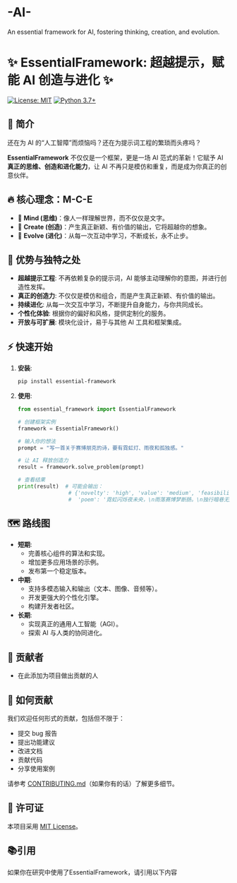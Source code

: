 # -AI-
An essential framework for AI, fostering thinking, creation, and evolution.
# ✨ EssentialFramework: 超越提示，赋能 AI 创造与进化 ✨

[![License: MIT](https://img.shields.io/badge/License-MIT-yellow.svg)](https://opensource.org/licenses/MIT)
[![Python 3.7+](https://img.shields.io/badge/python-3.7+-blue.svg)](https://www.python.org/downloads/release/python-370/)

## 🌟 简介

还在为 AI 的“人工智障”而烦恼吗？还在为提示词工程的繁琐而头疼吗？

**EssentialFramework** 不仅仅是一个框架，更是一场 AI 范式的革新！它赋予 AI **真正的思维、创造和进化能力**，让 AI 不再只是模仿和重复，而是成为你真正的创意伙伴。

## 🔥 核心理念：M-C-E

*   🧠 **Mind (思维)**：像人一样理解世界，而不仅仅是文字。
*   🎨 **Create (创造)**：产生真正新颖、有价值的输出，它将超越你的想象。
*   🌱 **Evolve (进化)**：从每一次互动中学习，不断成长，永不止步。

## 🚀 优势与独特之处

*   **超越提示工程**: 不再依赖复杂的提示词，AI 能够主动理解你的意图，并进行创造性发挥。
*   **真正的创造力**: 不仅仅是模仿和组合，而是产生真正新颖、有价值的输出。
*   **持续进化**: 从每一次交互中学习，不断提升自身能力，与你共同成长。
*   **个性化体验**: 根据你的偏好和风格，提供定制化的服务。
*   **开放与可扩展**: 模块化设计，易于与其他 AI 工具和框架集成。

## ⚡ 快速开始

1.  **安装**:

    ```bash
    pip install essential-framework
    ```

2.  **使用**:

    ```python
    from essential_framework import EssentialFramework

    # 创建框架实例
    framework = EssentialFramework()

    # 输入你的想法
    prompt = "写一首关于赛博朋克的诗，要有霓虹灯、雨夜和孤独感。"

    # 让 AI 释放创造力
    result = framework.solve_problem(prompt)

    # 查看结果
    print(result)  # 可能会输出：
                    # {'novelty': 'high', 'value': 'medium', 'feasibility': 'high', 
                    #  'poem': '霓虹闪烁夜未央，\n雨落赛博梦断肠。\n独行暗巷无人问，\n心似机械空彷徨。'}
    ```

## 🗺️ 路线图

*   **短期**:
    *   完善核心组件的算法和实现。
    *   增加更多应用场景的示例。
    *   发布第一个稳定版本。
*   **中期**:
    *   支持多模态输入和输出（文本、图像、音频等）。
    *   开发更强大的个性化引擎。
    *   构建开发者社区。
*   **长期**:
    *   实现真正的通用人工智能（AGI）。
    *   探索 AI 与人类的协同进化。

## 🙌 贡献者
*   在此添加为项目做出贡献的人

## 🤝 如何贡献

我们欢迎任何形式的贡献，包括但不限于：

*   提交 bug 报告
*   提出功能建议
*   改进文档
*   贡献代码
*   分享使用案例

请参考 [CONTRIBUTING.md](CONTRIBUTING.md)（如果你有的话）了解更多细节。

## 📄 许可证

本项目采用 [MIT License](LICENSE)。
## 📚引用
如果你在研究中使用了EssentialFramework，请引用以下内容
